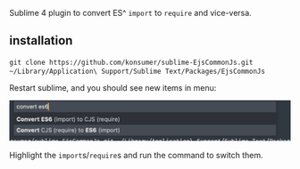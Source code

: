 Sublime 4 plugin to convert ES^ `import` to `require` and vice-versa.

## installation

```
git clone https://github.com/konsumer/sublime-EjsCommonJs.git ~/Library/Application\ Support/Sublime Text/Packages/EjsCommonJs
```

Restart sublime, and you should see new items in menu:

![screenshot](./screen.png)

Highlight the `import`s/`require`s and run the command to switch them.